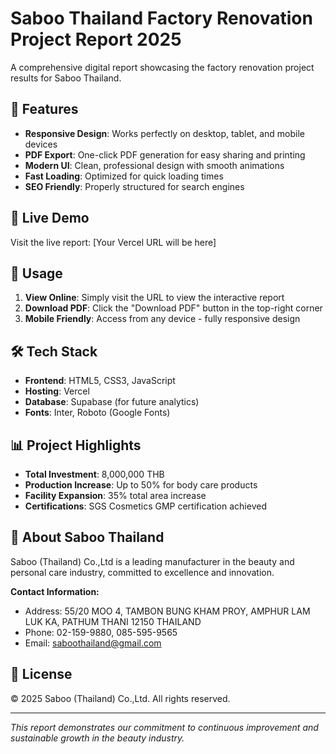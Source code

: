 # Saboo Thailand Factory Renovation Project Report 2025

A comprehensive digital report showcasing the factory renovation project results for Saboo Thailand.

## 🌟 Features

- **Responsive Design**: Works perfectly on desktop, tablet, and mobile devices
- **PDF Export**: One-click PDF generation for easy sharing and printing
- **Modern UI**: Clean, professional design with smooth animations
- **Fast Loading**: Optimized for quick loading times
- **SEO Friendly**: Properly structured for search engines

## 🚀 Live Demo

Visit the live report: [Your Vercel URL will be here]

## 📱 Usage

1. **View Online**: Simply visit the URL to view the interactive report
2. **Download PDF**: Click the "Download PDF" button in the top-right corner
3. **Mobile Friendly**: Access from any device - fully responsive design

## 🛠 Tech Stack

- **Frontend**: HTML5, CSS3, JavaScript
- **Hosting**: Vercel
- **Database**: Supabase (for future analytics)
- **Fonts**: Inter, Roboto (Google Fonts)

## 📊 Project Highlights

- **Total Investment**: 8,000,000 THB
- **Production Increase**: Up to 50% for body care products
- **Facility Expansion**: 35% total area increase
- **Certifications**: SGS Cosmetics GMP certification achieved

## 🏢 About Saboo Thailand

Saboo (Thailand) Co.,Ltd is a leading manufacturer in the beauty and personal care industry, committed to excellence and innovation.

**Contact Information:**
- Address: 55/20 MOO 4, TAMBON BUNG KHAM PROY, AMPHUR LAM LUK KA, PATHUM THANI 12150 THAILAND
- Phone: 02-159-9880, 085-595-9565
- Email: saboothailand@gmail.com

## 📄 License

© 2025 Saboo (Thailand) Co.,Ltd. All rights reserved.

---

*This report demonstrates our commitment to continuous improvement and sustainable growth in the beauty industry.*